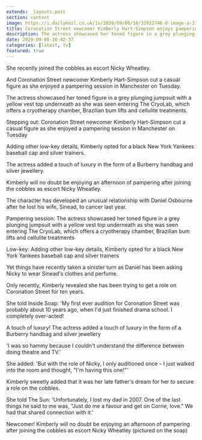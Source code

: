 ```yaml
---
extends: _layouts.post
section: content
image: https://i.dailymail.co.uk/1s/2020/09/08/16/32922746-0-image-a-33_1599579154298.jpg 
title: Coronation Street newcomer Kimberly Hart-Simpson enjoys pampering session in Manchester 
description: The actress showcased her toned figure in a grey plunging jumpsuit with a yellow vest top underneath as she was seen entering The CryoLab. 
date: 2020-09-08-16-42-37 
categories: [latest, tv] 
featured: true 
--- 
```

She recently joined the cobbles as escort Nicky Wheatley. 

And Coronation Street newcomer Kimberly Hart-Simpson cut a casual figure as she enjoyed a pampering session in Manchester on Tuesday.

The actress showcased her toned figure in a grey plunging jumpsuit with a yellow vest top underneath as she was seen entering The CryoLab, which offers a cryotherapy chamber, Brazilian bum lifts and cellulite treatments. 

Stepping out: Coronation Street newcomer Kimberly Hart-Simpson cut a casual figure as she enjoyed a pampering session in Manchester on Tuesday

Adding other low-key details, Kimberly opted for a black New York Yankees baseball cap and silver trainers.

The actress added a touch of luxury in the form of a Burberry handbag and silver jewellery.

Kimberly will no doubt be enjoying an afternoon of pampering after joining the cobbles as escort Nicky Wheatley.

The character has developed an unusual relationship with Daniel Osbourne after he lost his wife, Sinead, to cancer last year. 

Pampering session: The actress showcased her toned figure in a grey plunging jumpsuit with a yellow vest top underneath as she was seen entering The CryoLab, which offers a cryotherapy chamber, Brazilian bum lifts and cellulite treatments

Low-key: Adding other low-key details, Kimberly opted for a black New York Yankees baseball cap and silver trainers

Yet things have recently taken a sinister turn as Daniel has been asking Nicky to wear Sinead's clothes and perfume.  

Only recently, Kimberly revealed she has been trying to get a role on Coronation Street for ten years.

She told Inside Soap: 'My first ever audition for Coronation Street was probably about 10 years ago, when I'd just finished drama school. I completely over-acted!

A touch of luxury! The actress added a touch of luxury in the form of a Burberry handbag and silver jewellery

'I was so hammy because I couldn't understand the difference between doing theatre and TV.'

She added: 'But with the role of Nicky, I only auditioned once – I just walked into the room and thought, "I'm having this one!"'

Kimberly sweetly added that it was her late father's dream for her to secure a role on the cobbles.

She told The Sun: 'Unfortunately, I lost my dad in 2007. One of the last things he said to me was, "Just do me a favour and get on Corrie, love." We had that shared ­connection with it.'

Newcomer! Kimberly will no doubt be enjoying an afternoon of pampering after joining the cobbles as escort Nicky Wheatley (pictured on the soap) 

